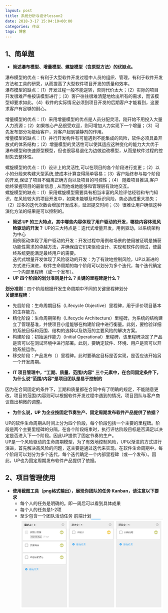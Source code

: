 ```yaml
---
layout: post
title: 系统分析与设计lesson2
date: 2018-3-17 15:04:10+00:00
categories: 作业
tags: 博客
---
```



## 1、简单题
 - **简述瀑布模型、增量模型、螺旋模型（含原型方法）的优缺点。**

瀑布模型的优点：有利于大型软件开发过程中人员的组织、管理，有利于软件开发方法和工具的研究，从而提高了大型软件项目开发的质量和效率。  
瀑布模型的缺点：（1）开发过程一般不能逆转，否则代价太大；（2）实际的项目开发很难严格按该模型进行；（3）客户往往很难清楚地给出所有的需求，而该模型却要求如此。（4）软件的实际情况必须到项目开发的后期客户才能看到，这要求客户有足够的耐心。

增量模型的优点：（1）采用增量模型的优点是人员分配灵活，刚开始不用投入大量人力资源；（2）如果核心产品很受欢迎，则可增加人力实现下一个增量；（3）可先发布部分功能给客户，对客户起到镇静剂的作用。  
增量模型的缺点：（1）并行开发构件有可能遇到不能集成的风险，软件必须具备开放式的体系结构；（2）增量模型的灵活性可以使其适应这种变化的能力大大优于瀑布模型和快速原型模型，但也很容易退化为边做边改模型，从而是软件过程的控制失去整体性。  

螺旋模型的优点：（1）设计上的灵活性,可以在项目的各个阶段进行变更；（2）以小的分段来构建大型系统,使成本计算变得简单容易；（3）客户始终参与每个阶段的开发,保证了项目不偏离正确方向以及项目的可控性；（4） 随着项目推进,客户始终掌握项目的最新信息 , 从而他或她能够和管理层有效地交互。   
螺旋模型的缺点：（1）采用螺旋模型需要具有相当丰富的风险评估经验和专门知识，在风险较大的项目开发中，如果未能够及时标识风险，势必造成重大损失；（2）过多的迭代次数会增加开发成本，延迟提交时间；（3）很难让用户确信这种演化方法的结果是可以控制的。  
 - **简述 UP 的三大特点，其中哪些内容体现了用户驱动的开发，哪些内容体现风险驱动的开发？**
UP的三大特点是：迭代式增量开发，用例驱动，以系统架构为中心   
用例驱动体现了用户驱动的开发：开发过程中用例和场景的使用被证明是捕获功能性需求的卓越方法，并确保由它们来驱动设计、实现和软件的测试，使最终系统更能满足最终用户的需要。   
迭代式增量开发体现了风险驱动的开发：为了有效地控制风险，UP以渐进的方式进行演进，软件生命周期的每个阶段可以划分为多个迭代，每个迭代确定一个内部里程碑（或一个发布）。  
 - **UP 四个阶段的划分准则是什么？关键的里程碑是什么？**
 
**划分准则**：四个阶段根据开发生命周期中不同的关键里程碑划分   
**关键里程碑**： 
* 先启阶段：生命周期目标（Lifecycle Objective）里程碑，用于评价项目基本的生存能力。 
* 精化阶段：生命周期架构（Lifecycle Architecture）里程碑，为系统的结构建立了管理基准，并使项目小组能够在构建阶段中进行衡量。此刻，要检验详细的系统目标和范围、结构的选择以及防范的主要风险的解决方案。 
* 构建阶段：初始运作能力（Initial Operational）里程碑，该里程碑决定了产品是否可以在测试环境中进行部署。此刻，要确定软件、环境、用户是否可以开始系统运作。 
* 移交阶段：产品发布（）里程碑。此时要确定目标是否实现，是否应该开始另一个开发周期。
 - **IT 项目管理中，“工期、质量、范围/内容” 三个元素中，在合同固定条件下，为什么说“范围/内容”是项目团队是易于控制的**

 因为在合同固定的条件下，工期和质量都在合同中有了明确的规定，不能随意更改，项目的范围/内容则可以根据软件开发过程中遇到的情况，项目团队与客户商议做出稍微的调整。  
 
 - **为什么说，UP 为企业按固定节奏生产、固定周期发布软件产品提供了依据？**

 UP的软件生命周期从时间上分为四个阶段，每个阶段包括一个主要的里程碑。阶段是两个主要里程碑的分隔，在各个阶段结束时，执行评估阶段目标是否满足以决定是否进入下一个阶段。因此UP提供了固定节奏的生产。   
 UP是一个风险驱动的生命周期模型，为了有效地控制风险，UP以渐进的方式进行演进，首先解决高风险的问题，这主要是通过迭代来实现。在软件生命周期中，每个阶段可以划分为多个迭代，每个迭代确定一个内部里程碑（或一个发布）。因此，UP也为固定周期发布软件产品提供了依据。  


## 2、项目管理使用

- **使用截图工具（png格式输出），展现你团队的任务 Kanban，请注意以下要求**
   * 每个人的任务是明确的。即一周后可以看到具体成果
   * 每个人的任务是1-2项
   * 至少包含一个团队活动任务
   前端计划
 ![Alt text](https://github.com/CWmaxwell/test_git2/blob/master/Week1/前端计划.png)
